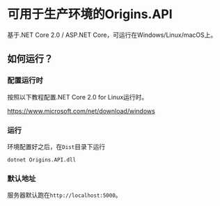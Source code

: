 # 可用于生产环境的Origins.API

基于.NET Core 2.0 / ASP.NET Core，可运行在Windows/Linux/macOS上。

## 如何运行？

### 配置运行时

按照以下教程配置.NET Core 2.0 for Linux运行时。

https://www.microsoft.com/net/download/windows

### 运行

环境配置好之后，在`Dist`目录下运行

`dotnet Origins.API.dll`

### 默认地址

服务器默认跑在`http://localhost:5000`。

